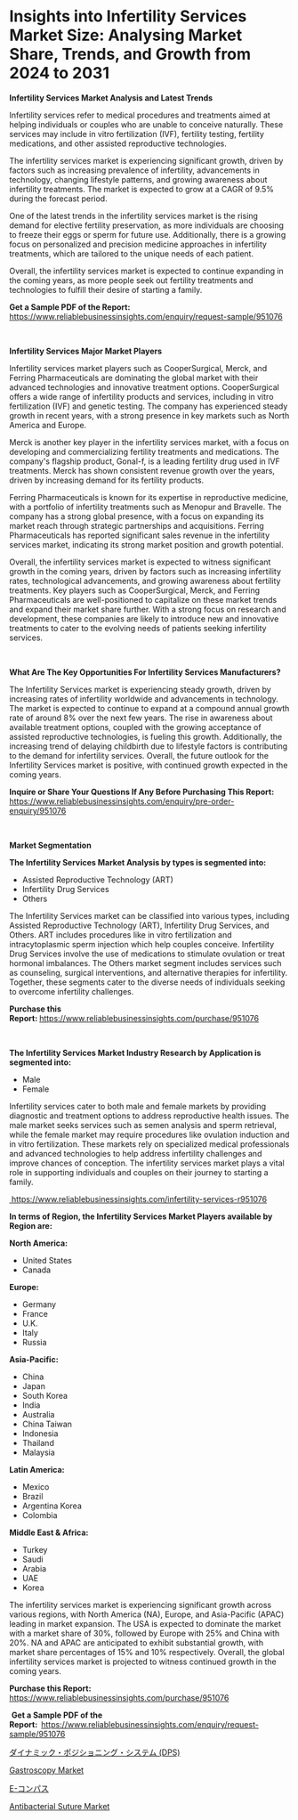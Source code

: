 <p><h1>Insights into Infertility Services Market Size: Analysing Market Share, Trends, and Growth from 2024 to 2031</h1></p><p><strong>Infertility Services Market Analysis and Latest Trends</strong></p>
<p><p>Infertility services refer to medical procedures and treatments aimed at helping individuals or couples who are unable to conceive naturally. These services may include in vitro fertilization (IVF), fertility testing, fertility medications, and other assisted reproductive technologies.</p><p>The infertility services market is experiencing significant growth, driven by factors such as increasing prevalence of infertility, advancements in technology, changing lifestyle patterns, and growing awareness about infertility treatments. The market is expected to grow at a CAGR of 9.5% during the forecast period.</p><p>One of the latest trends in the infertility services market is the rising demand for elective fertility preservation, as more individuals are choosing to freeze their eggs or sperm for future use. Additionally, there is a growing focus on personalized and precision medicine approaches in infertility treatments, which are tailored to the unique needs of each patient.</p><p>Overall, the infertility services market is expected to continue expanding in the coming years, as more people seek out fertility treatments and technologies to fulfill their desire of starting a family.</p></p>
<p><strong>Get a Sample PDF of the Report:&nbsp;</strong> <a href="https://www.reliablebusinessinsights.com/enquiry/request-sample/951076">https://www.reliablebusinessinsights.com/enquiry/request-sample/951076</a></p>
<p>&nbsp;</p>
<p><strong>Infertility Services Major Market Players</strong></p>
<p><p>Infertility services market players such as CooperSurgical, Merck, and Ferring Pharmaceuticals are dominating the global market with their advanced technologies and innovative treatment options. CooperSurgical offers a wide range of infertility products and services, including in vitro fertilization (IVF) and genetic testing. The company has experienced steady growth in recent years, with a strong presence in key markets such as North America and Europe.</p><p>Merck is another key player in the infertility services market, with a focus on developing and commercializing fertility treatments and medications. The company's flagship product, Gonal-f, is a leading fertility drug used in IVF treatments. Merck has shown consistent revenue growth over the years, driven by increasing demand for its fertility products.</p><p>Ferring Pharmaceuticals is known for its expertise in reproductive medicine, with a portfolio of infertility treatments such as Menopur and Bravelle. The company has a strong global presence, with a focus on expanding its market reach through strategic partnerships and acquisitions. Ferring Pharmaceuticals has reported significant sales revenue in the infertility services market, indicating its strong market position and growth potential.</p><p>Overall, the infertility services market is expected to witness significant growth in the coming years, driven by factors such as increasing infertility rates, technological advancements, and growing awareness about fertility treatments. Key players such as CooperSurgical, Merck, and Ferring Pharmaceuticals are well-positioned to capitalize on these market trends and expand their market share further. With a strong focus on research and development, these companies are likely to introduce new and innovative treatments to cater to the evolving needs of patients seeking infertility services.</p></p>
<p>&nbsp;</p>
<p><strong>What Are The Key Opportunities For Infertility Services Manufacturers?</strong></p>
<p><p>The Infertility Services market is experiencing steady growth, driven by increasing rates of infertility worldwide and advancements in technology. The market is expected to continue to expand at a compound annual growth rate of around 8% over the next few years. The rise in awareness about available treatment options, coupled with the growing acceptance of assisted reproductive technologies, is fueling this growth. Additionally, the increasing trend of delaying childbirth due to lifestyle factors is contributing to the demand for infertility services. Overall, the future outlook for the Infertility Services market is positive, with continued growth expected in the coming years.</p></p>
<p><strong>Inquire or Share Your Questions If Any Before Purchasing This Report:</strong> <a href="https://www.reliablebusinessinsights.com/enquiry/pre-order-enquiry/951076">https://www.reliablebusinessinsights.com/enquiry/pre-order-enquiry/951076</a></p>
<p>&nbsp;</p>
<p><strong>Market Segmentation</strong></p>
<p><strong>The Infertility Services Market Analysis by types is segmented into:</strong></p>
<p><ul><li>Assisted Reproductive Technology (ART)</li><li>Infertility Drug Services</li><li>Others</li></ul></p>
<p><p>The Infertility Services market can be classified into various types, including Assisted Reproductive Technology (ART), Infertility Drug Services, and Others. ART includes procedures like in vitro fertilization and intracytoplasmic sperm injection which help couples conceive. Infertility Drug Services involve the use of medications to stimulate ovulation or treat hormonal imbalances. The Others market segment includes services such as counseling, surgical interventions, and alternative therapies for infertility. Together, these segments cater to the diverse needs of individuals seeking to overcome infertility challenges.</p></p>
<p><strong>Purchase this Report:&nbsp;</strong><a href="https://www.reliablebusinessinsights.com/purchase/951076">https://www.reliablebusinessinsights.com/purchase/951076</a></p>
<p>&nbsp;</p>
<p><strong>The Infertility Services Market Industry Research by Application is segmented into:</strong></p>
<p><ul><li>Male</li><li>Female</li></ul></p>
<p><p>Infertility services cater to both male and female markets by providing diagnostic and treatment options to address reproductive health issues. The male market seeks services such as semen analysis and sperm retrieval, while the female market may require procedures like ovulation induction and in vitro fertilization. These markets rely on specialized medical professionals and advanced technologies to help address infertility challenges and improve chances of conception. The infertility services market plays a vital role in supporting individuals and couples on their journey to starting a family.</p></p>
<p><a href="https://www.reliablebusinessinsights.com/infertility-services-r951076">&nbsp;https://www.reliablebusinessinsights.com/infertility-services-r951076</a></p>
<p><strong>In terms of Region, the Infertility Services Market Players available by Region are:</strong></p>
<p>
    <p> <strong> North America: </strong>
        <ul>
            <li>United States</li>
            <li>Canada</li>
        </ul>
        </p> 
    <p> <strong> Europe: </strong>
        <ul>
            <li>Germany</li>
            <li>France</li>
            <li>U.K.</li>
            <li>Italy</li>
            <li>Russia</li>
        </ul>
        </p> 
    <p> <strong> Asia-Pacific: </strong>
        <ul>
            <li>China</li>
            <li>Japan</li>
            <li>South Korea</li>
            <li>India</li>
            <li>Australia</li>
            <li>China Taiwan</li>
            <li>Indonesia</li>
            <li>Thailand</li>
            <li>Malaysia</li>
        </ul>
        </p> 
    <p> <strong> Latin America: </strong>
        <ul>
            <li>Mexico</li>
            <li>Brazil</li>
            <li>Argentina Korea</li>
            <li>Colombia</li>
        </ul>
        </p> 
    <p> <strong> Middle East & Africa: </strong>
        <ul>
            <li>Turkey</li>
            <li>Saudi</li>
            <li>Arabia</li>
            <li>UAE</li>
            <li>Korea</li>
        </ul>
    </p>
    </p>
<p><p>The infertility services market is experiencing significant growth across various regions, with North America (NA), Europe, and Asia-Pacific (APAC) leading in market expansion. The USA is expected to dominate the market with a market share of 30%, followed by Europe with 25% and China with 20%. NA and APAC are anticipated to exhibit substantial growth, with market share percentages of 15% and 10% respectively. Overall, the global infertility services market is projected to witness continued growth in the coming years.</p></p>
<p><strong>Purchase this Report: </strong><a href="https://www.reliablebusinessinsights.com/purchase/951076">https://www.reliablebusinessinsights.com/purchase/951076</a></p>
<p>&nbsp;<strong>Get a Sample PDF of the Report:&nbsp;&nbsp;</strong><a href="https://www.reliablebusinessinsights.com/enquiry/request-sample/951076">https://www.reliablebusinessinsights.com/enquiry/request-sample/951076</a></p>
<p><strong></strong></p>
<p><p><a href="https://github.com/AdellaPrice2023/Market-Research-Report-List-2/blob/main/6615691173263.md">ダイナミック・ポジショニング・システム (DPS)</a></p><p><a href="https://github.com/nicholepatriciadoylenwnrjr0/Market-Research-Report-List-3/blob/main/gastroscopy-market.md">Gastroscopy Market</a></p><p><a href="https://github.com/AbigaleHuel/Market-Research-Report-List-1/blob/main/5179909173264.md">E-コンパス</a></p><p><a href="https://github.com/gamblestampleyjenny50m5sl6/Market-Research-Report-List-3/blob/main/antibacterial-suture-market.md">Antibacterial Suture Market</a></p></p>